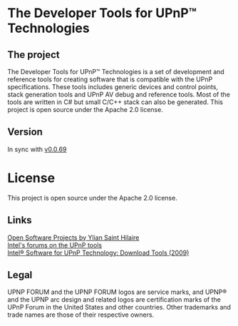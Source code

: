 The Developer Tools for UPnP™ Technologies
==========================================

The project
-----------
The Developer Tools for UPnP™ Technologies is a set of development and reference tools
for creating software that is compatible with the UPnP specifications.
These tools includes generic devices and control points,
stack generation tools and UPnP AV debug and reference tools.
Most of the tools are written in C# but small C/C++ stack can also be generated.
This project is open source under the Apache 2.0 license.

Version
-------
In sync with [v0.0.69](http://opentools.homeip.net/dev-tools-for-upnp)

License
========
This project is open source under the Apache 2.0 license.

Links
-----
[Open Software Projects by Ylian Saint Hilaire](http://opentools.homeip.net/dev-tools-for-upnp)  
[Intel's forums on the UPnP tools](http://software.intel.com/en-us/forums/intel-tools-for-upnp-technology/)  
[Intel® Software for UPnP Technology: Download Tools (2009)](http://software.intel.com/en-us/articles/intel-software-for-upnp-technology-download-tools)  

Legal
-----
UPNP FORUM and the UPNP FORUM logos are service marks, and UPNP® and the UPNP arc
design and related logos are certification marks of the UPnP Forum in the United States and other
countries.
Other trademarks and trade names are those of their respective owners.
